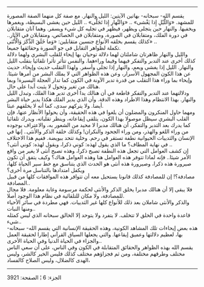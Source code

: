 ------------------------------------------------------------------------

يقسم الله- سبحانه- بهاتين الآيتين: الليل والنهار. مع صفة كل منهما الصفة
المصورة للمشهد. «وَاللَّيْلِ إِذا يَغْشى» .. «وَالنَّهارِ إِذا تَجَلَّى» .. الليل حين
يغشى البسيطة، ويغمرها ويخفيها. والنهار حين يتجلى ويظهر، فيظهر في تجليه
كل شيء ويسفر. وهما آنان متقابلان في دورة الفلك، ومتقابلان في الصورة،
ومتقابلان في الخصائص، ومتقابلان في الآثار.. كذلك يقسم بخلقه الأنواع
جنسين متقابلين: «وَما خَلَقَ الذَّكَرَ وَالْأُنْثى» ..  
تكملة لظواهر التقابل في جو السورة وحقائقها جميعا.  
والليل والنهار ظاهرتان شاملتان لهما دلالة توحيان بها إيحاء للقلب البشري
ولهما دلالة كذلك أخرى عند التدبر والتفكر فيهما وفيما وراءهما. والنفس
تتأثر تأثرا تلقائيا بتقلب الليل والنهار. الليل إذا يغشى ويعم، والنهار
إذا تجلى وأسفر. ولهذا التقلب حديث وإيحاء. حديث عن هذا الكون المجهول
الأسرار، وعن هذه الظواهر التي لا يملك البشر من أمرها شيئا. وإيحاء بما
وراء هذا التقلب من قدرة تدبر الآونة في الكون كما تدار العجلة اليسيرة!
وبما هنالك من تغير وتحول لا يثبت أبدا على حال.  
ودلالتهما عند التدبر والتفكر قاطعة في أن هنالك يدا أخرى تدير هذا الفلك،
وتبدل الليل والنهار. بهذا الانتظام وهذا الاطراد وهذه الدقة. وأن الذي
يدير الفلك هكذا يدير حياة البشر أيضا. ولا يتركهم سدى، كما أنه لا يخلقهم
عبثا.  
ومهما حاول المنكرون والمضلون أن يلغوا في هذه الحقيقة، وأن يحولوا الأنظار
عنها، فإن القلب البشري سيظل موصولا بهذا الكون، يتلقى إيقاعاته، وينظر
تقلباته، ويدرك تلقائيا كما يدرك بعد التدبر والتفكر، أن هنالك مدبرا لا
محيد من الشعور به، والاعتراف بوجوده من وراء اللغو والهذر، ومن وراء
الجحود والنكران! وكذلك خلقة الذكر والأنثى.. إنها في الإنسان والثدييات
الحيوانية نطفة تستقر في رحم. وخلية تتحد ببويضة. ففيم هذا الاختلاف في
نهاية المطاف؟ ما الذي يقول لهذه: كوني ذكرا، ويقول لهذه: كوني أنثى؟ ..  
إن كشف العوامل التي تجعل هذه النطفة تصبح ذكرا، وهذه تصبح أنثى لا يغير من
واقع الأمر شيئا.. فإنه لماذا تتوفر هذه العوامل هنا وهذه العوامل هناك؟
وكيف يتفق أن تكون صيرورة هذه ذكرا، وصيرورة هذه أنثى هو الحدث الذي يتناسق
مع خط سير الحياة كلها، ويكفل امتدادها بالتناسل مرة أخرى؟  
مصادفة؟! إن للمصادفة كذلك قانونا يستحيل معه أن تتوافر هذه الموافقات كلها
من قبيل المصادفة..  
فلا يبقى إلا أن هنالك مدبرا يخلق الذكر والأنثى لحكمة مرسومة وغاية
معلومة. فلا مجال للمصادفة، ولا مكان للتلقائية في نظام هذا الوجود أصلا.  
والذكر والأنثى شاملان بعد ذلك للأنواع كلها غير الثدييات. فهي مطردة في
سائر الأحياء ومنها النبات..  
قاعدة واحدة في الخلق لا تتخلف. لا يتفرد ولا يتوحد إلا الخالق سبحانه الذي
ليس كمثله شيء..  
هذه بعض إيحاءات تلك المشاهد الكونية، وهذه الحقيقة الإنسانية التي يقسم
الله- سبحانه- بها، لعظيم دلالتها وعميق إيقاعها. والتي يجعلها السياق
القرآني إطارا لحقيقة العمل والجزاء في الحياة الدنيا وفي الحياة
الأخرى..  
يقسم الله بهذه الظواهر والحقائق المتقابلة في الكون وفي الناس، على أن سعي
الناس مختلف وطرقهم مختلفة، ومن ثم فجزاؤهم مختلف كذلك فليس الخير كالشر،
وليس الهدى كالضلال، وليس الصلاح كالفساد،

------------------------------------------------------------------------

الجزء: 6 ¦ الصفحة: 3921
